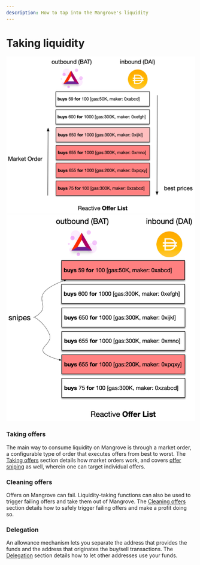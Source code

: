 ```yaml
---
description: How to tap into the Mangrove's liquidity
---
```


# Taking liquidity

![A market order consumes the offers starting from the best price, making sure that the limit price set by the taker is always satisfied.](../.gitbook/assets/takerOrder1.png) ![A taker may snipe a custom set of offers, targeting those that have the lowest required gas for instance.](../.gitbook/assets/takerOrder2.png)

### Taking offers

The main way to consume liquidity on Mangrove is through a market order, a configurable type of order that executes offers from best to worst. The [Taking offers](taker-order.md) section details how market orders work, and covers [offer sniping](taker-order.md#offer-sniping) as well, wherein one can target individual offers.

### Cleaning offers

Offers on Mangrove can fail. Liquidity-taking functions can also be used to trigger failing offers and take them out of Mangrove. The [Cleaning offers](cleaning-an-offer.md) section details how to safely trigger failing offers and make a profit doing so.

### Delegation

An allowance mechanism lets you separate the address that provides the funds and the address that originates the buy/sell transactions. The [Delegation](delegate-takers.md) section details how to let other addresses use your funds.
